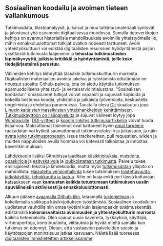 ## Sosiaalinen koodailu ja avoimen tieteen vallankumous

Tutkimusdata, tilastoanalyysit, julkaisut ja muu tutkimusmateriaali
syntyvät ja jalostuvat yhä useammin digitaalisessa muodossa. Samalla
tietoverkkojen kehitys on avannut historiallisia mahdollisuuksia
avoimille yhteistyömalleille, mihin ennakkoluulottomat tutkijat
ovatkin nopeasti tarttuneet. Avoin yhteistyökulttuuri voi edistää
digitaalisten resurssien hyödyntämistä paljon yksittäistä tutkimusta
laajemmin ja **tehostaa tutkimustiedon läpinäkyvyyttä, julkista
kritiikkiä ja hyödyntämistä, joille koko tiedejärjestelmä perustuu**.

Välineiden kehitys kiihdyttää tässäkin tutkimuskulttuurin
murrosta. Digitaalisten materiaalien avointa jakelua ja työstämistä
edistämään on noussut suosittu [Github](https://github.com)-palvelu,
jota on alettu käyttää tutkimuksen epämuodollisena yhteistyö- ja
vertaisarviointialustana. "Sosiaalisen koodailun" omaksuneet tutkijat
voivat vapaasti ja sujuvasti kopioida ja kokeilla toistensa koodia,
yhdistellä ja julkaista työversioita, keskustella ongelmista ja
ehdottaa parannuksia. Taustalla oleva [Git](http://git.or.cz)
skaalautuu jopa [Linuxin kaltaisten massiivisten yhteishankkeiden
kehittämiseen](https://www.youtube.com/watch?v=4XpnKHJAok8). [Tutkimuskäyttöön
on
lisäpalveluita](https://github.com/blog/1840-improving-github-for-science)
ja sujuvat välineet löytyy jopa
[Windowsille](https://windows.github.com). [DOI-viitteet](https://guides.github.com/activities/citable-code)
ja [koodin linkitys
tutkimusartikkeliin](https://medium.com/@samim/gitxiv-collaborative-open-computer-science-e5fea734cd45)
voivat tuoda lisäarvoa. Maksuttomat toiminnot ovat kattaneet hyvin
[omat tarpeeni](https://github.com/antagomir); raakadatan voi kytkeä
saumattomasti tutkimustuloksiin ja julkaisuun, ja näin [avata koko
tutkimusprosessin](http://www.sciencemag.org/content/336/6078/159.short). Issue
trackereitten, pull requestien, wikien ja muitten nappuloiden avulla
hommaa voi kätevästi talkoistaa ja innostaa kaveritkin mukaan.

[Lähdekoodin](https://github.com/rOpenGov/) lisäksi Githubissa
laaditaan
[käsikirjoituksia](http://bayesfactor.blogspot.fi/2015/08/on-radical-manuscript-openness.html),
[muistioita](https://github.com/okffi-science/2014-tietopyynto-lisenssimaksut),
[opaskirjoja](http://lincolnmullen.com/projects/dh-r/index.html) ja
[esityskalvoja](https://github.com/okffi-science/reproScience) ja
[joukkoistetaan tutkimusta](http://nmrlipids.blogspot.nl). Palvelu
tukee ensisijaisesti tekstiä ja lähdekoodia, mutta myös
[tutkimusdatan](https://git-lfs.github.com) ylläpito on
mahdollista. [Hajautettu
versionhallinta](http://www.scfbm.org/content/8/1/7) tukee tutkimuksen
[toistettavuutta](http://www.pubmedcentral.nih.gov/articlerender.fcgi?artid=3383002&tool=pmcentrez&rendertype=abstract),
[jatkokäyttöä](http://www.biologydirect.com/content/10/1/43),
[tehokkuutta ja
laatua](http://journals.plos.org/plosmedicine/article?id=10.1371/journal.pmed.1001747). Aihe
on laaja enkä pyri tässä kattavaan katsaukseen vaan **kannustan
kaikkia tutustumaan tutkimuksen uusiin apuvälineisiin aktiivisesti ja
ennakkoluulottomasti**.

Alkuun pääsee [avaamalla Github-tilin](https://github.com/),
lataamalla [tukiohjelman](https://desktop.github.com) ja kokeilemalla
vaikkapa käsikirjoituksen työstämistä. Sosiaalinen koodailu on
uudistanut vauhdilla niin omaa työtäni kuin laajempaakin
tutkimuskenttää edistämällä **kokonaisvaltaista avoimuuden ja
yhteistyökultturin murrosta** kaikilla tieteenaloilla. Olen saanut uusia
kavereita, tykkäyksiä, käyttäjiä, virheraportteja, kontribuutioita,
viittauksia ja hyvää mieltä samalla kun tutkimus on edennyt. Oletan,
että vastaavien palveluiden suosio ja käyttötapojen moninaisuus jatkaa
kasvuaan. Näistä lisää tuoreessa [digitaalisten ihmistieteitten
artikkelissamme](http://www.ennenjanyt.net/2015/08/aatehistoria-ja-digitaalisten-aineistojen-mahdollisuudet).















